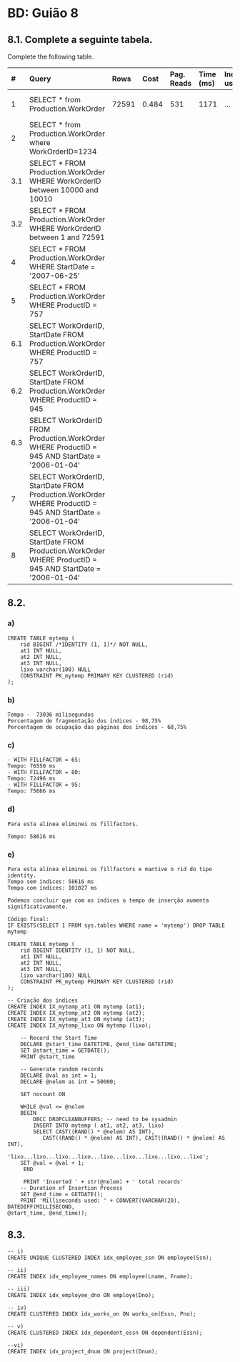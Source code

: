 # BD: Guião 8

## ​8.1. Complete a seguinte tabela.

Complete the following table.

| #   | Query                                                                                                      | Rows  | Cost  | Pag. Reads | Time (ms) | Index used | Index Op.            | Discussion |
| :-- | :--------------------------------------------------------------------------------------------------------- | :---- | :---- | :--------- | :-------- | :--------- | :------------------- | :--------- |
| 1   | SELECT \* from Production.WorkOrder                                                                        | 72591 | 0.484 | 531        | 1171      | …          | Clustered Index Scan |            |
| 2   | SELECT \* from Production.WorkOrder where WorkOrderID=1234                                                 |       |       |            |           |            |                      |            |
| 3.1 | SELECT \* FROM Production.WorkOrder WHERE WorkOrderID between 10000 and 10010                              |       |       |            |           |            |                      |            |
| 3.2 | SELECT \* FROM Production.WorkOrder WHERE WorkOrderID between 1 and 72591                                  |       |       |            |           |            |                      |            |
| 4   | SELECT \* FROM Production.WorkOrder WHERE StartDate = '2007-06-25'                                         |       |       |            |           |            |                      |            |
| 5   | SELECT \* FROM Production.WorkOrder WHERE ProductID = 757                                                  |       |       |            |           |            |                      |            |
| 6.1 | SELECT WorkOrderID, StartDate FROM Production.WorkOrder WHERE ProductID = 757                              |       |       |            |           |            |                      |            |
| 6.2 | SELECT WorkOrderID, StartDate FROM Production.WorkOrder WHERE ProductID = 945                              |       |       |            |           |            |                      |            |
| 6.3 | SELECT WorkOrderID FROM Production.WorkOrder WHERE ProductID = 945 AND StartDate = '2006-01-04'            |       |       |            |           |            |                      |            |
| 7   | SELECT WorkOrderID, StartDate FROM Production.WorkOrder WHERE ProductID = 945 AND StartDate = '2006-01-04' |       |       |            |           |            |                      |            |
| 8   | SELECT WorkOrderID, StartDate FROM Production.WorkOrder WHERE ProductID = 945 AND StartDate = '2006-01-04' |       |       |            |           |            |                      |            |

## ​8.2.

### a)

```
CREATE TABLE mytemp (
    rid BIGINT /*IDENTITY (1, 1)*/ NOT NULL,
    at1 INT NULL,
    at2 INT NULL,
    at3 INT NULL,
    lixo varchar(100) NULL
    CONSTRAINT PK_mytemp PRIMARY KEY CLUSTERED (rid)
);
```

### b)

```
Tempo -  73036 milisegundos
Percentagem de fragmentação dos índices - 98,75%
Percentagem de ocupação das páginas dos índices - 68,75%
```

### c)

```
- WITH FILLFACTOR = 65:
Tempo: 76550 ms
- WITH FILLFACTOR = 80:
Tempo: 72496 ms
- WITH FILLFACTOR = 95:
Tempo: 75666 ms
```

### d)

```
Para esta alínea eliminei os fillfactors.

Tempo: 58616 ms
```

### e)

```
Para esta alínea eliminei os fillfactors e mantive o rid do tipo identity.
Tempo sem índices: 58616 ms
Tempo com índices: 101027 ms

Podemos concluir que com os índices o tempo de inserção aumenta significativamente.

Código final:
IF EXISTS(SELECT 1 FROM sys.tables WHERE name = 'mytemp') DROP TABLE mytemp

CREATE TABLE mytemp (
    rid BIGINT IDENTITY (1, 1) NOT NULL,
    at1 INT NULL,
    at2 INT NULL,
    at3 INT NULL,
    lixo varchar(100) NULL
    CONSTRAINT PK_mytemp PRIMARY KEY CLUSTERED (rid)
);

-- Criação dos índices
CREATE INDEX IX_mytemp_at1 ON mytemp (at1);
CREATE INDEX IX_mytemp_at2 ON mytemp (at2);
CREATE INDEX IX_mytemp_at3 ON mytemp (at3);
CREATE INDEX IX_mytemp_lixo ON mytemp (lixo);

	-- Record the Start Time
	DECLARE @start_time DATETIME, @end_time DATETIME;
	SET @start_time = GETDATE();
	PRINT @start_time

	-- Generate random records
	DECLARE @val as int = 1;
	DECLARE @nelem as int = 50000;

	SET nocount ON

	WHILE @val <= @nelem
	BEGIN
		DBCC DROPCLEANBUFFERS; -- need to be sysadmin
		INSERT INTO mytemp ( at1, at2, at3, lixo)
		SELECT CAST((RAND() * @nelem) AS INT),
           CAST((RAND() * @nelem) AS INT), CAST((RAND() * @nelem) AS INT),
           'lixo...lixo...lixo...lixo...lixo...lixo...lixo...lixo...lixo';
    SET @val = @val + 1;
	 END

	 PRINT 'Inserted ' + str(@nelem) + ' total records'
	-- Duration of Insertion Process
	SET @end_time = GETDATE();
	PRINT 'Milliseconds used: ' + CONVERT(VARCHAR(20), DATEDIFF(MILLISECOND,
@start_time, @end_time));
```

## ​8.3.

```
-- i)
CREATE UNIQUE CLUSTERED INDEX idx_employee_ssn ON employee(Ssn);

-- ii)
CREATE INDEX idx_employee_names ON employee(Lname, Fname);

-- iii)
CREATE INDEX idx_employee_dno ON employe(Dno);

-- iv)
CREATE CLUSTERED INDEX idx_works_on ON works_on(Essn, Pno);

-- v)
CREATE CLUSTERED INDEX idx_dependent_essn ON dependent(Essn);

--vi)
CREATE INDEX idx_project_dnum ON project(Dnum);
```

